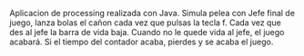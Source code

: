 Aplicacion de processing realizada con Java.
Simula pelea con Jefe final de juego, lanza bolas el cañon cada vez que pulsas la tecla f.
Cada vez que des al jefe la barra de vida baja. Cuando no le quede vida al jefe, el juego acabará.
Si el tiempo del contador acaba, pierdes y se acaba el juego.

